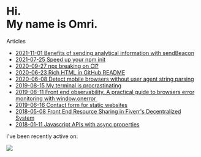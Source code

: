 # Hi.<br>My name is Omri.

Articles

- [2021-11-01 Benefits of sending analytical information with sendBeacon](https://medium.com/fiverr-engineering/benefits-of-sending-analytical-information-with-sendbeacon-a959cb206a7a)
- [2021-07-25 Speed up your npm init](https://omrilotan.medium.com/speed-up-your-npm-init-db867e49b787)
- [2020-09-27 npx breaking on CI?](https://omrilotan.medium.com/npx-breaking-on-ci-b9f3f61d4676)
- [2020-06-23 Rich HTML in GitHub README](https://omrilotan.medium.com/rich-html-in-github-readme-bfb3de791441)
- [2020-06-08 Detect mobile browsers without user agent string parsing](https://medium.com/fiverr-engineering/detect-mobile-browsers-without-user-agent-string-parsing-66e3694ce8cd)
- [2019-08-15 My terminal is procrastinating ](https://omrilotan.medium.com/my-terminal-is-procrastinating-c4cd520c373c)
- [2019-08-11 Front end observability. A practical guide to browsers error monitoring with window.onerror ‍](https://medium.com/fiverr-engineering/front-end-observability-a-practical-guide-to-browsers-error-monitoring-with-window-onerror-307f7a93deef)
- [2019-06-16 Contact form for static websites](https://omrilotan.medium.com/contact-form-for-static-websites-56650393f78c)
- [2018-05-08 Front End Resource Sharing in Fiverr's Decentralized System](https://medium.com/fiverr-engineering/front-end-dependency-sharing-19ed0ce9089e)
- [2018-01-11 Javascript APIs with async properties](https://omrilotan.medium.com/javascript-async-variables-686dc5f03cb2)

I've been recently active on:

[![](https://github-readme-stats.vercel.app/api/pin/?username=PerimeterX&repo=perimeterx-nginx-plugin&show_owner=true)](https://github.com/PerimeterX/perimeterx-nginx-plugin)